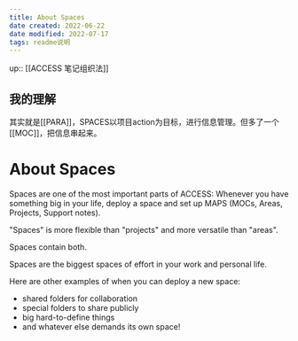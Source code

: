```yaml
---
title: About Spaces
date created: 2022-06-22
date modified: 2022-07-17
tags: readme说明
---
```


up:: [[ACCESS 笔记组织法]]

## 我的理解

其实就是[[PARA]]，SPACES以项目action为目标，进行信息管理。但多了一个[[MOC]]，把信息串起来。

# About Spaces

Spaces are one of the most important parts of ACCESS: Whenever you have something big in your life, deploy a space and set up MAPS (MOCs, Areas, Projects, Support notes).

"Spaces" is more flexible than "projects" and more versatile than "areas".

Spaces contain both.

Spaces are the biggest spaces of effort in your work and personal life.

Here are other examples of when you can deploy a new space:

- shared folders for collaboration
- special folders to share publicly
- big hard-to-define things
- and whatever else demands its own space!
